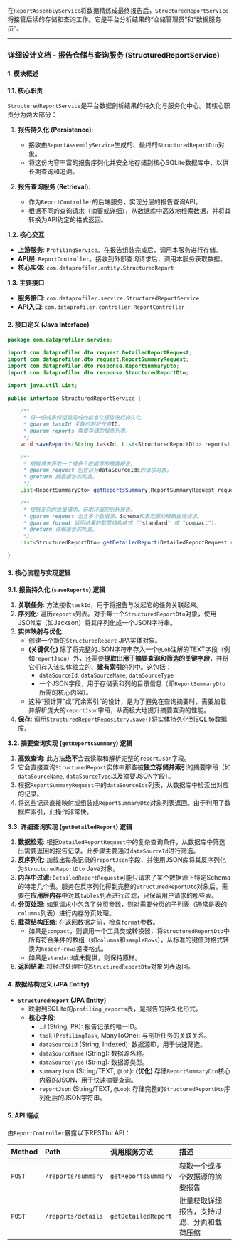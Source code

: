 在`ReportAssemblyService`将数据精炼成最终报告后，`StructuredReportService`将接管后续的存储和查询工作。它是平台分析结果的“仓储管理员”和“数据服务员”。

-----

### **详细设计文档 - 报告仓储与查询服务 (StructuredReportService)**

#### **1. 模块概述**

**1.1. 核心职责**

`StructuredReportService`是平台数据剖析结果的持久化与服务化中心。其核心职责分为两大部分：

1.  **报告持久化 (Persistence)**:

      * 接收由`ReportAssemblyService`生成的、最终的`StructuredReportDto`对象。
      * 将这份内容丰富的报告序列化并安全地存储到核心SQLite数据库中，以供长期查询和追溯。

2.  **报告查询服务 (Retrieval)**:

      * 作为`ReportController`的后端服务，实现分层的报告查询API。
      * 根据不同的查询请求（摘要或详细），从数据库中高效地检索数据，并将其转换为API约定的格式返回。

**1.2. 核心交互**

  * **上游服务**: `ProfilingService`。在报告组装完成后，调用本服务进行存储。
  * **API层**: `ReportController`。接收到外部查询请求后，调用本服务获取数据。
  * **核心实体**: `com.dataprofiler.entity.StructuredReport`

**1.3. 主要接口**

  * **服务接口**: `com.dataprofiler.service.StructuredReportService`
  * **API入口**: `com.dataprofiler.controller.ReportController`

#### **2. 接口定义 (Java Interface)**

```java
package com.dataprofiler.service;

import com.dataprofiler.dto.request.DetailedReportRequest;
import com.dataprofiler.dto.request.ReportSummaryRequest;
import com.dataprofiler.dto.response.ReportSummaryDto;
import com.dataprofiler.dto.response.StructuredReportDto;

import java.util.List;

public interface StructuredReportService {

    /**
     * 将一份或多份组装完成的标准化报告进行持久化。
     * @param taskId 关联的剖析任务ID。
     * @param reports 需要存储的报告列表。
     */
    void saveReports(String taskId, List<StructuredReportDto> reports);

    /**
     * 根据请求获取一个或多个数据源的摘要报告。
     * @param request 包含目标dataSourceIds的请求对象。
     * @return 摘要报告的列表。
     */
    List<ReportSummaryDto> getReportsSummary(ReportSummaryRequest request);

    /**
     * 根据复杂的批量请求，获取详细的剖析报告。
     * @param request 包含多个数据源、Schema和表范围的精确查询请求。
     * @param format 返回结果的载荷结构格式 ("standard" 或 "compact")。
     * @return 详细报告的列表。
     */
    List<StructuredReportDto> getDetailedReport(DetailedReportRequest request, String format);

}
```

#### **3. 核心流程与实现逻辑**

**3.1. 报告持久化 (`saveReports`) 逻辑**

1.  **关联任务**: 方法接收`taskId`，用于将报告与发起它的任务关联起来。
2.  **序列化**: 遍历`reports`列表。对于每一个`StructuredReportDto`对象，使用JSON库（如Jackson）将其序列化成一个JSON字符串。
3.  **实体映射与优化**:
      * 创建一个新的`StructuredReport` JPA实体对象。
      * **(关键优化)** 除了将完整的JSON字符串存入一个`@Lob`注解的TEXT字段（例如`reportJson`）外，还需要**提取出用于摘要查询和筛选的关键字段**，并将它们存入该实体独立的、**建有索引**的列中。这包括：
          * `dataSourceId`, `dataSourceName`, `dataSourceType`
          * 一个JSON字段，用于存储表和列的目录信息（即`ReportSummaryDto`所需的核心内容）。
      * 这种“预计算”或“冗余索引”的设计，是为了避免在查询摘要时，需要加载并解析庞大的`reportJson`字段，从而极大地提升摘要查询的性能。
4.  **保存**: 调用`StructuredReportRepository.save()`将实体持久化到SQLite数据库。

**3.2. 摘要查询实现 (`getReportsSummary`) 逻辑**

1.  **高效查询**: 此方法**绝不**会去读取和解析完整的`reportJson`字段。
2.  它会直接查询`StructuredReport`实体中那些被**独立存储并索引**的摘要字段（如`dataSourceName`, `dataSourceType`以及摘要JSON字段）。
3.  根据`ReportSummaryRequest`中的`dataSourceIds`列表，从数据库中检索出对应的记录。
4.  将这些记录直接映射或组装成`ReportSummaryDto`对象列表返回。由于利用了数据库索引，此操作非常快。

**3.3. 详细查询实现 (`getDetailedReport`) 逻辑**

1.  **数据检索**: 根据`DetailedReportRequest`中的复杂查询条件，从数据库中筛选出需要返回的报告记录。此步骤主要通过`dataSourceId`进行筛选。
2.  **反序列化**: 加载出每条记录的`reportJson`字段，并使用JSON库将其反序列化为`StructuredReportDto` Java对象。
3.  **内存中过滤**: `DetailedReportRequest`可能只请求了某个数据源下特定Schema的特定几个表。服务在反序列化得到完整的`StructuredReportDto`对象后，需要在**应用层内存**中对其`tables`列表进行过滤，只保留用户请求的那些表。
4.  **分页处理**: 如果请求中包含了分页参数，则对需要分页的子列表（通常是表的`columns`列表）进行内存分页处理。
5.  **载荷结构压缩**: 在返回数据之前，检查`format`参数。
      * 如果是`compact`，则调用一个工具类或转换器，将`StructuredReportDto`中所有符合条件的数组（如`columns`和`sampleRows`），从标准的键值对格式转换为`header-rows`紧凑格式。
      * 如果是`standard`或未提供，则保持原样。
6.  **返回结果**: 将经过处理后的`StructuredReportDto`对象列表返回。

#### **4. 数据结构定义 (JPA Entity)**

  * **`StructuredReport` (JPA Entity)**
      * 映射到SQLite的`profiling_reports`表，是报告的持久化形式。
      * **核心字段**:
          * `id` (String, PK): 报告记录的唯一ID。
          * `task` (`ProfilingTask`, ManyToOne): 与剖析任务的关联关系。
          * `dataSourceId` (String, Indexed): 数据源ID，用于快速筛选。
          * `dataSourceName` (String): 数据源名称。
          * `dataSourceType` (String): 数据源类型。
          * `summaryJson` (String/TEXT, `@Lob`): **(优化)** 存储`ReportSummaryDto`核心内容的JSON，用于快速摘要查询。
          * `reportJson` (String/TEXT, `@Lob`): 存储完整的`StructuredReportDto`序列化后的JSON字符串。

#### **5. API 端点**

由`ReportController`暴露以下RESTful API：

| Method | Path | 调用服务方法 | 描述 |
| :--- | :--- | :--- | :--- |
| `POST` | `/reports/summary` | `getReportsSummary` | 获取一个或多个数据源的摘要报告 |
| `POST` | `/reports/details` | `getDetailedReport` | 批量获取详细报告，支持过滤、分页和载荷压缩 |